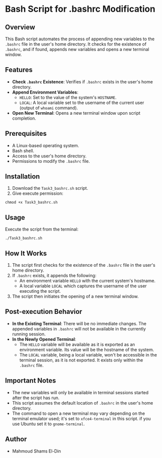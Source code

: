 # Bash Script for .bashrc Modification

## Overview
This Bash script automates the process of appending new variables to the `.bashrc` file in the user's home directory. It checks for the existence of `.bashrc`, and if found, appends new variables and opens a new terminal window.

## Features
- **Check `.bashrc` Existence**: Verifies if `.bashrc` exists in the user's home directory.
- **Append Environment Variables**:
  - `HELLO`: Set to the value of the system's `HOSTNAME`.
  - `LOCAL`: A local variable set to the username of the current user (output of `whoami` command).
- **Open New Terminal**: Opens a new terminal window upon script completion.

## Prerequisites
- A Linux-based operating system.
- Bash shell.
- Access to the user's home directory.
- Permissions to modify the `.bashrc` file.

## Installation
1. Download the `Task3_bashrc.sh` script.
2. Give execute permission:
```
chmod +x Task3_bashrc.sh
```

## Usage
Execute the script from the terminal:
```
./Task3_bashrc.sh
```

## How It Works
1. The script first checks for the existence of the `.bashrc` file in the user's home directory.
2. If `.bashrc` exists, it appends the following:
   - An environment variable `HELLO` with the current system's hostname.
   - A local variable `LOCAL` which captures the username of the user executing the script.
3. The script then initiates the opening of a new terminal window.

## Post-execution Behavior
- **In the Existing Terminal**: There will be no immediate changes. The appended variables in `.bashrc` will not be available in the currently running session.
- **In the Newly Opened Terminal**:
  - The `HELLO` variable will be available as it is exported as an environment variable. Its value will be the hostname of the system.
  - The `LOCAL` variable, being a local variable, won't be accessible in the terminal session, as it is not exported. It exists only within the `.bashrc` file.

## Important Notes
- The new variables will only be available in terminal sessions started after the script has run.
- This script assumes the default location of `.bashrc` in the user's home directory.
- The command to open a new terminal may vary depending on the terminal emulator used; it's set to `xfce4-terminal` in this script. if you use Ubuntu set it to `gnome-terminal`.

## Author

- Mahmoud Shams El-Din
